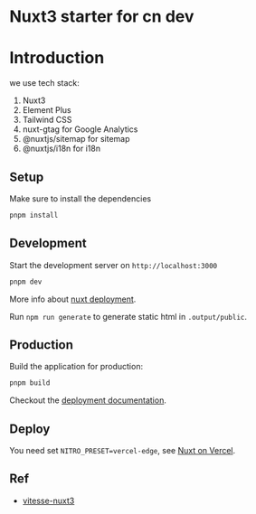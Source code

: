 # Nuxt3 starter for cn dev

# Introduction

we use tech stack:
1. Nuxt3
2. Element Plus
3. Tailwind CSS
4. nuxt-gtag for Google Analytics
5. @nuxtjs/sitemap for sitemap
6. @nuxtjs/i18n for i18n


## Setup

Make sure to install the dependencies

```bash
pnpm install
```

## Development

Start the development server on `http://localhost:3000`

```bash
pnpm dev
```

More info about [nuxt deployment](https://nuxt.com/docs/getting-started/deployment#presets).

Run `npm run generate` to generate static html in `.output/public`.

## Production

Build the application for production:

```bash
pnpm build
```

Checkout the [deployment documentation](https://nuxt.com/docs/getting-started/deployment).

## Deploy

You need set `NITRO_PRESET=vercel-edge`, see [Nuxt on Vercel](https://vercel.com/docs/frameworks/nuxt#edge-functions).

## Ref

- [vitesse-nuxt3](https://github.com/antfu/vitesse-nuxt3)
